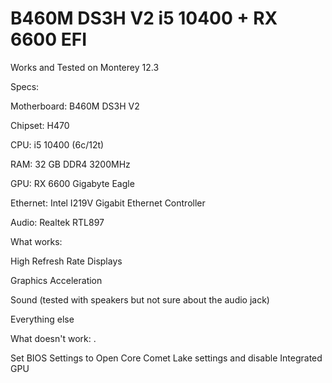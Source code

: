 # B460M DS3H V2 i5 10400 + RX 6600 EFI

Works and Tested on Monterey 12.3

Specs:

Motherboard: B460M DS3H V2

Chipset: H470

CPU: i5 10400 (6c/12t)

RAM: 32 GB DDR4 3200MHz

GPU: RX 6600 Gigabyte Eagle

Ethernet: Intel I219V Gigabit Ethernet Controller

Audio: Realtek RTL897


What works: 

High Refresh Rate Displays

Graphics Acceleration

Sound (tested with speakers but not sure about the audio jack)

Everything else

What doesn't work: 
.

Set BIOS Settings to Open Core Comet Lake settings and disable Integrated GPU

